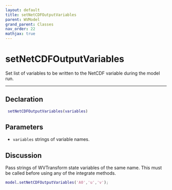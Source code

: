 ```yaml
---
layout: default
title: setNetCDFOutputVariables
parent: WVModel
grand_parent: Classes
nav_order: 22
mathjax: true
---
```


#  setNetCDFOutputVariables

Set list of variables to be written to the NetCDF variable during the model run.


---

## Declaration
```matlab
 setNetCDFOutputVariables(variables)
```
## Parameters
+ `variables`  strings of variable names.

## Discussion

       
  Pass strings of WVTransform state variables of the
  same name. This must be called before using any of the
  integrate methods.
 
  ```matlab
  model.setNetCDFOutputVariables('A0','u','v');
  ```
